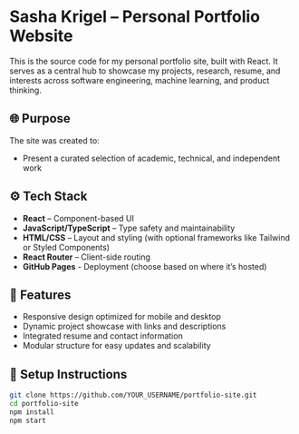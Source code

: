 # Sasha Krigel – Personal Portfolio Website

This is the source code for my personal portfolio site, built with React. It serves as a central hub to showcase my projects, research, resume, and interests across software engineering, machine learning, and product thinking.

## 🌐 Purpose

The site was created to:
- Present a curated selection of academic, technical, and independent work

## ⚙️ Tech Stack

- **React** – Component-based UI
- **JavaScript/TypeScript** – Type safety and maintainability
- **HTML/CSS** – Layout and styling (with optional frameworks like Tailwind or Styled Components)
- **React Router** – Client-side routing
- **GitHub Pages** - Deployment (choose based on where it’s hosted)

## 🧩 Features

- Responsive design optimized for mobile and desktop
- Dynamic project showcase with links and descriptions
- Integrated resume and contact information
- Modular structure for easy updates and scalability

## 🚀 Setup Instructions

```bash
git clone https://github.com/YOUR_USERNAME/portfolio-site.git
cd portfolio-site
npm install
npm start
